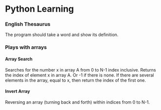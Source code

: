 # Python Learning

### English Thesaurus
The program should take a word and show its definition.

### Plays with arrays
#### Array Search
Searches for the number x in array A from 0 to N-1 index inclusive. Returns the index of element x in array A. Or -1 if there is none. If there are several elements in the array, equal to x, then return the index of the first one.

#### Invert Array
Reversing an array (turning back and forth) within indices from 0 to N-1.
